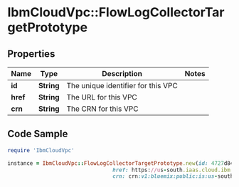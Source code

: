 # IbmCloudVpc::FlowLogCollectorTargetPrototype

## Properties

Name | Type | Description | Notes
------------ | ------------- | ------------- | -------------
**id** | **String** | The unique identifier for this VPC | 
**href** | **String** | The URL for this VPC | 
**crn** | **String** | The CRN for this VPC | 

## Code Sample

```ruby
require 'IbmCloudVpc'

instance = IbmCloudVpc::FlowLogCollectorTargetPrototype.new(id: 4727d842-f94f-4a2d-824a-9bc9b02c523b,
                                 href: https://us-south.iaas.cloud.ibm.com/v1/vpcs/4727d842-f94f-4a2d-824a-9bc9b02c523b,
                                 crn: crn:v1:bluemix:public:is:us-south:a/123456::vpc:4727d842-f94f-4a2d-824a-9bc9b02c523b)
```


